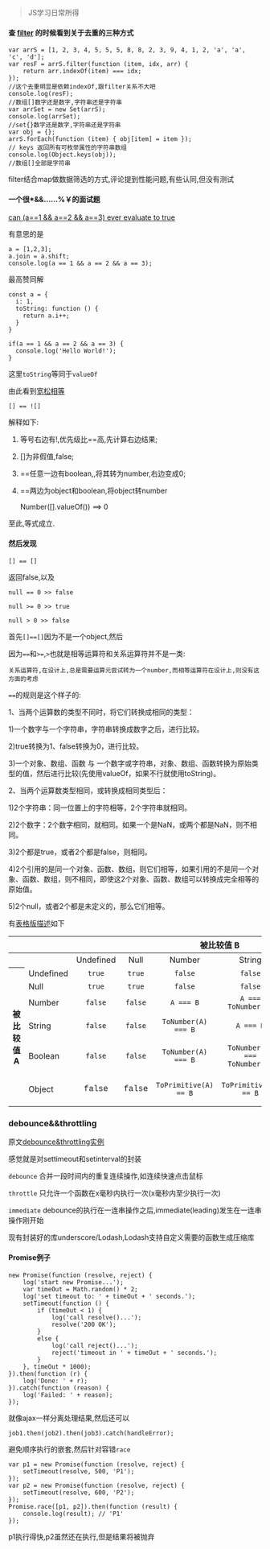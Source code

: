 <blockquote>JS学习日常所得</blockquote>

#### 查 [filter](https://juejin.im/post/5a5f3eaf518825733201a6a7) 的时候看到关于去重的三种方式

    var arrS = [1, 2, 3, 4, 5, 5, 5, 8, 8, 2, 3, 9, 4, 1, 2, 'a', 'a', 'c', 'd'];
    var resF = arrS.filter(function (item, idx, arr) {
        return arr.indexOf(item) === idx;
    });
    //这个去重明显是依赖indexOf,跟filter关系不大吧
    console.log(resF);
    //数组[]数字还是数字,字符串还是字符串
    var arrSet = new Set(arrS);
    console.log(arrSet);
    //set{}数字还是数字,字符串还是字符串
    var obj = {};
    arrS.forEach(function (item) { obj[item] = item });
    // keys 返回所有可枚举属性的字符串数组
    console.log(Object.keys(obj));
    //数组[]全部是字符串

filter结合map做数据筛选的方式,评论提到性能问题,有些认同,但没有测试

#### 一个很*&&……%￥的面试题

[can (a==1 && a==2 && a==3) ever evaluate to true](https://stackoverflow.com/questions/48270127/can-a-1-a-2-a-3-ever-evaluate-to-true)

有意思的是

    a = [1,2,3];
    a.join = a.shift;
    console.log(a == 1 && a == 2 && a == 3);

最高赞同解

    const a = {
      i: 1,
      toString: function () {
        return a.i++;
      }
    }

    if(a == 1 && a == 2 && a == 3) {
      console.log('Hello World!');
    }

这里`toString`等同于`valueOf`

由此看到[宽松相等](https://www.zhihu.com/question/46943112/answer/122096589)

    [] == ![]

解释如下:
1. 等号右边有!,优先级比==高,先计算右边结果;
2. []为非假值,false;
3. ==任意一边有boolean,,将其转为number,右边变成0;
4. ==两边为object和boolean,将object转number

    Number([].valueOf()) ==> 0

至此,等式成立.

#### 然后发现

    [] == []

返回false,以及

    null == 0 >> false

    null >= 0 >> true

    null > 0 >> false

首先`[]==[]`因为不是一个object,然后

因为`==`和`>=`,`>`也就是相等运算符和关系运算符并不是一类:

    关系运算符,在设计上,总是需要运算元尝试转为一个number,而相等运算符在设计上,则没有这方面的考虑

`==`的规则是这个样子的:

1、当两个运算数的类型不同时，将它们转换成相同的类型：

1)一个数字与一个字符串，字符串转换成数字之后，进行比较。

2)true转换为1、false转换为0，进行比较。

3)一个对象、数组、函数 与 一个数字或字符串，对象、数组、函数转换为原始类型的值，然后进行比较(先使用valueOf，如果不行就使用toString)。

2、当两个运算数类型相同，或转换成相同类型后：

1)2个字符串：同一位置上的字符相等，2个字符串就相同。

2)2个数字：2个数字相同，就相同。如果一个是NaN，或两个都是NaN，则不相同。

3)2个都是true，或者2个都是false，则相同。

4)2个引用的是同一个对象、函数、数组，则它们相等，如果引用的不是同一个对象、函数、数组，则不相同，即使这2个对象、函数、数组可以转换成完全相等的原始值。

5)2个null，或者2个都是未定义的，那么它们相等。

有[表格版描述](https://developer.mozilla.org/zh-CN/docs/Web/JavaScript/Equality_comparisons_and_sameness)如下

<table class="standard-table">
 <thead>
  <tr>
   <th scope="row">&nbsp;</th>
   <th colspan="7" style="text-align: center;" scope="col">被比较值 B</th>
  </tr>
 </thead>
 <tbody>
  <tr>
   <th scope="row">&nbsp;</th>
   <td>&nbsp;</td>
   <td style="text-align: center;">Undefined</td>
   <td style="text-align: center;">Null</td>
   <td style="text-align: center;">Number</td>
   <td style="text-align: center;">String</td>
   <td style="text-align: center;">Boolean</td>
   <td style="text-align: center;">Object</td>
  </tr>
  <tr>
   <th colspan="1" rowspan="6" scope="row">被比较值 A</th>
   <td>Undefined</td>
   <td style="text-align: center;"><code>true</code></td>
   <td style="text-align: center;"><code>true</code></td>
   <td style="text-align: center;"><code>false</code></td>
   <td style="text-align: center;"><code>false</code></td>
   <td style="text-align: center;"><code>false</code></td>
   <td style="text-align: center;"><code>IsFalsy(B)</code></td>
  </tr>
  <tr>
   <td>Null</td>
   <td style="text-align: center;"><code>true</code></td>
   <td style="text-align: center;"><code>true</code></td>
   <td style="text-align: center;"><code>false</code></td>
   <td style="text-align: center;"><code>false</code></td>
   <td style="text-align: center;"><code>false</code></td>
   <td style="text-align: center;"><code>IsFalsy(B)</code></td>
  </tr>
  <tr>
   <td>Number</td>
   <td style="text-align: center;"><code>false</code></td>
   <td style="text-align: center;"><code>false</code></td>
   <td style="text-align: center;"><code>A === B</code></td>
   <td style="text-align: center;"><code>A === ToNumber(B)</code></td>
   <td style="text-align: center;"><code>A=== ToNumber(B) </code></td>
   <td style="text-align: center;"><code>A=== ToPrimitive(B)&nbsp;</code></td>
  </tr>
  <tr>
   <td>String</td>
   <td style="text-align: center;"><code>false</code></td>
   <td style="text-align: center;"><code>false</code></td>
   <td style="text-align: center;"><code>ToNumber(A) === B</code></td>
   <td style="text-align: center;"><code>A === B</code></td>
   <td style="text-align: center;"><code>ToNumber(A) === ToNumber(B)</code></td>
   <td style="text-align: center;"><code>ToPrimitive(B) == A</code></td>
  </tr>
  <tr>
   <td>Boolean</td>
   <td style="text-align: center;"><code>false</code></td>
   <td style="text-align: center;"><code>false</code></td>
   <td style="text-align: center;"><code>ToNumber(A) === B</code></td>
   <td style="text-align: center;"><code>ToNumber(A) === ToNumber(B)</code></td>
   <td style="text-align: center;"><code>A === B</code></td>
   <td style="text-align: center;">ToNumber(A) == ToPrimitive(B)</td>
  </tr>
  <tr>
   <td>Object</td>
   <td style="text-align: center;"><font face="Consolas, Liberation Mono, Courier, monospace">false</font></td>
   <td style="text-align: center;"><font face="Consolas, Liberation Mono, Courier, monospace">false</font></td>
   <td style="text-align: center;"><code>ToPrimitive(A) == B</code></td>
   <td style="text-align: center;"><code>ToPrimitive(A) == B</code></td>
   <td style="text-align: center;">ToPrimitive(A) == ToNumber(B)</td>
   <td style="text-align: center;">
    <p><code>A === B</code></p>
   </td>
  </tr>
 </tbody>
</table>


### debounce&&throttling

原文[debounce&throttling实例](http://www.css88.com/archives/7010)

感觉就是对settimeout和setinterval的封装

`debounce` 合并一段时间内的重复连续操作,如连续快速点击鼠标

`throttle` 只允许一个函数在x毫秒内执行一次(x毫秒内至少执行一次)

`immediate` debounce的执行在一连串操作之后,immediate(leading)发生在一连串操作刚开始

现有封装好的库underscore/Lodash,Lodash支持自定义需要的函数生成压缩库


#### Promise例子

    new Promise(function (resolve, reject) {
        log('start new Promise...');
        var timeOut = Math.random() * 2;
        log('set timeout to: ' + timeOut + ' seconds.');
        setTimeout(function () {
            if (timeOut < 1) {
                log('call resolve()...');
                resolve('200 OK');
            }
            else {
                log('call reject()...');
                reject('timeout in ' + timeOut + ' seconds.');
            }
        }, timeOut * 1000);
    }).then(function (r) {
        log('Done: ' + r);
    }).catch(function (reason) {
        log('Failed: ' + reason);
    });

就像ajax一样分离处理结果,然后还可以

    job1.then(job2).then(job3).catch(handleError);

避免顺序执行的嵌套,然后针对容错`race`

    var p1 = new Promise(function (resolve, reject) {
        setTimeout(resolve, 500, 'P1');
    });
    var p2 = new Promise(function (resolve, reject) {
        setTimeout(resolve, 600, 'P2');
    });
    Promise.race([p1, p2]).then(function (result) {
        console.log(result); // 'P1'
    });

p1执行得快,p2虽然还在执行,但是结果将被抛弃
